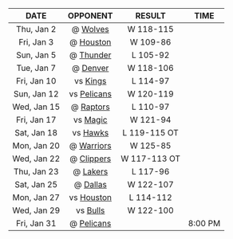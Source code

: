 |    DATE     |            OPPONENT            |    RESULT    |  TIME   |
|:-----------:|:------------------------------:|:------------:|:-------:|
| Thu, Jan 2  |  @ [Wolves](/r/timberwolves)   |  W 118-115   |         |
| Fri, Jan 3  |    @ [Houston](/r/rockets)     |   W 109-86   |         |
| Sun, Jan 5  |    @ [Thunder](/r/Thunder)     |   L 105-92   |         |
| Tue, Jan 7  |  @ [Denver](/r/denvernuggets)  |  W 118-106   |         |
| Fri, Jan 10 |      vs [Kings](/r/kings)      |   L 114-97   |         |
| Sun, Jan 12 | vs [Pelicans](/r/NOLAPelicans) |  W 120-119   |         |
| Wed, Jan 15 | @ [Raptors](/r/torontoraptors) |   L 110-97   |         |
| Fri, Jan 17 |  vs [Magic](/r/OrlandoMagic)   |   W 121-94   |         |
| Sat, Jan 18 |  vs [Hawks](/r/AtlantaHawks)   | L 119-115 OT |         |
| Mon, Jan 20 |   @ [Warriors](/r/warriors)    |   W 125-85   |         |
| Wed, Jan 22 |  @ [Clippers](/r/LAClippers)   | W 117-113 OT |         |
| Thu, Jan 23 |     @ [Lakers](/r/lakers)      |   L 117-96   |         |
| Sat, Jan 25 |    @ [Dallas](/r/Mavericks)    |  W 122-107   |         |
| Mon, Jan 27 |    vs [Houston](/r/rockets)    |  L 114-112   |         |
| Wed, Jan 29 |  vs [Bulls](/r/chicagobulls)   |  W 122-100   |         |
| Fri, Jan 31 | @ [Pelicans](/r/NOLAPelicans)  |              | 8:00 PM |